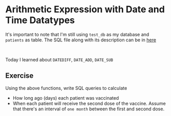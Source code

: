 # Arithmetic Expression with Date and Time Datatypes

It's important to note that I'm still using `test_db` as my database and `patients` as table. The SQL file along with its description can be in [here](https://github.com/Oyebamiji-Micheal/100-Days-of-SQL-Beginner-to-Advance/tree/master/Log/days/day10)

<br>

Today I learned about `DATEDIFF`, `DATE_ADD`, `DATE_SUB`

## Exercise

Using the above functions, write SQL queries to calculate

- How long ago (days) each patient was vaccinated
- When each patient will receive the second dose of the vaccine. Assume that there's an interval of `one month` between the first and second dose.
